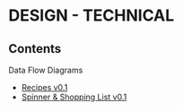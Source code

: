 # DESIGN - TECHNICAL

## Contents

Data Flow Diagrams
- [Recipes v0.1](dfd-recipes-v01.drawio.png)
- [Spinner & Shopping List v0.1](dfd-spinlist-v01.drawio.png)
